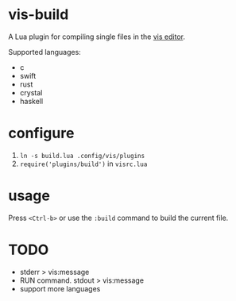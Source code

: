 # vis-build 

A Lua plugin for compiling single files in the [vis editor](https://github.com/martanne/vis).

Supported languages:
- c
- swift
- rust
- crystal
- haskell

# configure
1. `ln -s build.lua .config/vis/plugins`
2. `require('plugins/build')` in `visrc.lua`

# usage
Press `<Ctrl-b>` or use the `:build` command to build the current file.

# TODO
- stderr > vis:message
- RUN command. stdout > vis:message
- support more languages